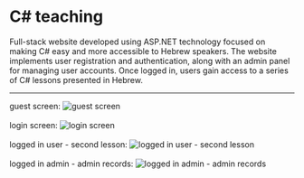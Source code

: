 # C# teaching

Full-stack website developed using ASP.NET technology focused on making C# easy and more accessible to Hebrew speakers. The website implements user registration and authentication, along with an admin panel for managing user accounts. Once logged in, users gain access to a series of C# lessons presented in Hebrew.

---
guest screen:
![guest screen](https://github.com/idan-gur1/Computer-Science-Final-Y-Project/assets/100964505/577f1a18-a11a-4996-9e20-35cb0e69c478)
<br>
<br>
login screen:
![login screen](https://github.com/idan-gur1/Computer-Science-Final-Y-Project/assets/100964505/68ef6f85-f9dc-4cef-b406-ad1e39886e42)
<br>
<br>
logged in user - second lesson:
![logged in user - second lesson](https://github.com/idan-gur1/Computer-Science-Final-Y-Project/assets/100964505/5bb37c60-c1cf-4387-b7c0-281a8986f6ee)
<br>
<br>
logged in admin - admin records:
![logged in admin - admin records](https://github.com/idan-gur1/Computer-Science-Final-Y-Project/assets/100964505/51a33da6-446d-42eb-8a97-e2670e81bbcd)
<br>
<br>

